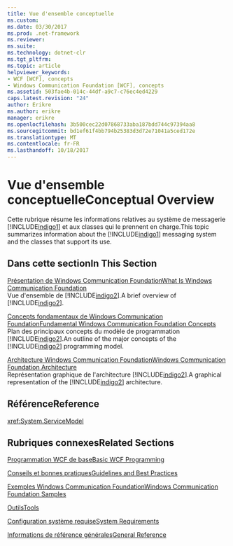 ```yaml
---
title: Vue d'ensemble conceptuelle
ms.custom: 
ms.date: 03/30/2017
ms.prod: .net-framework
ms.reviewer: 
ms.suite: 
ms.technology: dotnet-clr
ms.tgt_pltfrm: 
ms.topic: article
helpviewer_keywords:
- WCF [WCF], concepts
- Windows Communication Foundation [WCF], concepts
ms.assetid: 503fae4b-014c-44df-a9c7-c76ec4ed4229
caps.latest.revision: "24"
author: Erikre
ms.author: erikre
manager: erikre
ms.openlocfilehash: 3b500cec22d07868733aba187bdd744c97394aa8
ms.sourcegitcommit: bd1ef61f4bb794b25383d3d72e71041a5ced172e
ms.translationtype: MT
ms.contentlocale: fr-FR
ms.lasthandoff: 10/18/2017
---
```

# <a name="conceptual-overview"></a><span data-ttu-id="4be5c-102">Vue d'ensemble conceptuelle</span><span class="sxs-lookup"><span data-stu-id="4be5c-102">Conceptual Overview</span></span>
<span data-ttu-id="4be5c-103">Cette rubrique résume les informations relatives au système de messagerie [!INCLUDE[indigo1](../../../includes/indigo1-md.md)] et aux classes qui le prennent en charge.</span><span class="sxs-lookup"><span data-stu-id="4be5c-103">This topic summarizes information about the [!INCLUDE[indigo1](../../../includes/indigo1-md.md)] messaging system and the classes that support its use.</span></span>  
  
## <a name="in-this-section"></a><span data-ttu-id="4be5c-104">Dans cette section</span><span class="sxs-lookup"><span data-stu-id="4be5c-104">In This Section</span></span>  
 [<span data-ttu-id="4be5c-105">Présentation de Windows Communication Foundation</span><span class="sxs-lookup"><span data-stu-id="4be5c-105">What Is Windows Communication Foundation</span></span>](../../../docs/framework/wcf/whats-wcf.md)  
 <span data-ttu-id="4be5c-106">Vue d'ensemble de [!INCLUDE[indigo2](../../../includes/indigo2-md.md)].</span><span class="sxs-lookup"><span data-stu-id="4be5c-106">A brief overview of [!INCLUDE[indigo2](../../../includes/indigo2-md.md)].</span></span>  
  
 [<span data-ttu-id="4be5c-107">Concepts fondamentaux de Windows Communication Foundation</span><span class="sxs-lookup"><span data-stu-id="4be5c-107">Fundamental Windows Communication Foundation Concepts</span></span>](../../../docs/framework/wcf/fundamental-concepts.md)  
 <span data-ttu-id="4be5c-108">Plan des principaux concepts du modèle de programmation [!INCLUDE[indigo2](../../../includes/indigo2-md.md)].</span><span class="sxs-lookup"><span data-stu-id="4be5c-108">An outline of the major concepts of the [!INCLUDE[indigo2](../../../includes/indigo2-md.md)] programming model.</span></span>  
  
 [<span data-ttu-id="4be5c-109">Architecture Windows Communication Foundation</span><span class="sxs-lookup"><span data-stu-id="4be5c-109">Windows Communication Foundation Architecture</span></span>](../../../docs/framework/wcf/architecture.md)  
 <span data-ttu-id="4be5c-110">Représentation graphique de l'architecture [!INCLUDE[indigo2](../../../includes/indigo2-md.md)].</span><span class="sxs-lookup"><span data-stu-id="4be5c-110">A graphical representation of the [!INCLUDE[indigo2](../../../includes/indigo2-md.md)] architecture.</span></span>  
  
## <a name="reference"></a><span data-ttu-id="4be5c-111">Référence</span><span class="sxs-lookup"><span data-stu-id="4be5c-111">Reference</span></span>  
 <xref:System.ServiceModel>  
  
## <a name="related-sections"></a><span data-ttu-id="4be5c-112">Rubriques connexes</span><span class="sxs-lookup"><span data-stu-id="4be5c-112">Related Sections</span></span>  
 [<span data-ttu-id="4be5c-113">Programmation WCF de base</span><span class="sxs-lookup"><span data-stu-id="4be5c-113">Basic WCF Programming</span></span>](../../../docs/framework/wcf/basic-wcf-programming.md)  
  
 [<span data-ttu-id="4be5c-114">Conseils et bonnes pratiques</span><span class="sxs-lookup"><span data-stu-id="4be5c-114">Guidelines and Best Practices</span></span>](../../../docs/framework/wcf/guidelines-and-best-practices.md)  
  
 [<span data-ttu-id="4be5c-115">Exemples Windows Communication Foundation</span><span class="sxs-lookup"><span data-stu-id="4be5c-115">Windows Communication Foundation Samples</span></span>](../../../docs/framework/wcf/samples/index.md)  
  
 [<span data-ttu-id="4be5c-116">Outils</span><span class="sxs-lookup"><span data-stu-id="4be5c-116">Tools</span></span>](../../../docs/framework/wcf/diagnostics/exceptions-reference/tools.md)  
  
 [<span data-ttu-id="4be5c-117">Configuration système requise</span><span class="sxs-lookup"><span data-stu-id="4be5c-117">System Requirements</span></span>](../../../docs/framework/wcf/wcf-system-requirements.md)  
  
 [<span data-ttu-id="4be5c-118">Informations de référence générales</span><span class="sxs-lookup"><span data-stu-id="4be5c-118">General Reference</span></span>](../../../docs/framework/wcf/general-reference.md)
